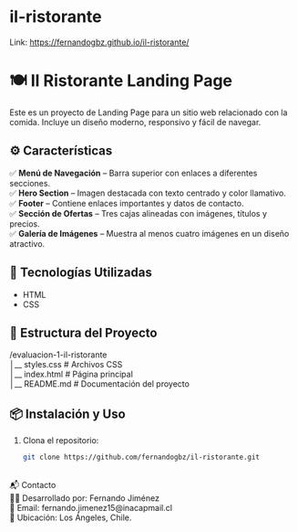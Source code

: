 # il-ristorante

Link: https://fernandogbz.github.io/il-ristorante/

# 🍽 Il Ristorante Landing Page  

Este es un proyecto de Landing Page para un sitio web relacionado con la comida. Incluye un diseño moderno, responsivo y fácil de navegar.  

## ⚙ Características  

✅ **Menú de Navegación** – Barra superior con enlaces a diferentes secciones.  
✅ **Hero Section** – Imagen destacada con texto centrado y color llamativo.  
✅ **Footer** – Contiene enlaces importantes y datos de contacto.  
✅ **Sección de Ofertas** – Tres cajas alineadas con imágenes, títulos y precios.  
✅ **Galería de Imágenes** – Muestra al menos cuatro imágenes en un diseño atractivo.  


## 🚀 Tecnologías Utilizadas  
  
- HTML  
- CSS  

## 📂 Estructura del Proyecto  

/evaluacion-1-il-ristorante
<br/>
│__ styles.css # Archivos CSS
<br/>
│__ index.html # Página principal
<br/>
│__ README.md # Documentación del proyecto


## 📦 Instalación y Uso  

1. Clona el repositorio:  
   ```bash
   git clone https://github.com/fernandogbz/il-ristorante.git
<br/>
📬 Contacto
<br/>
👨‍💻 Desarrollado por: Fernando Jiménez
<br/>
📧 Email: fernando.jimenez15@inacapmail.cl
<br/>
📍 Ubicación: Los Ángeles, Chile.



